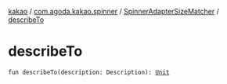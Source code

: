 [kakao](../../index.md) / [com.agoda.kakao.spinner](../index.md) / [SpinnerAdapterSizeMatcher](index.md) / [describeTo](./describe-to.md)

# describeTo

`fun describeTo(description: Description): `[`Unit`](https://kotlinlang.org/api/latest/jvm/stdlib/kotlin/-unit/index.html)